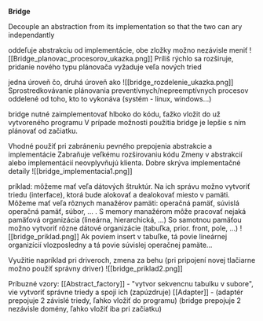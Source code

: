 **Bridge**

Decouple an abstraction from its implementation so that the two can ary independantly

oddeľuje abstrakciu od implementácie, obe zložky možno nezávisle meniť
![[Bridge_planovac_procesorov_ukazka.png]]
Príliš rýchlo sa rozširuje, pridanie nového typu plánovača vyžaduje veľa nových tried

jedna úroveň čo, druhá úroveň ako
![[bridge_rozdelenie_ukazka.png]]
Sprostredkovávanie plánovania preventívnych/nepreemptívnych procesov oddelené od toho, kto to vykonáva (systém - linux, windows...)

bridge nutné zaimplementovať hlboko do kódu, ťažko vložit do už vytvoreného programu
V prípade možnosti použitia bridge je lepšie s ním plánovať od začiatku.

Vhodné použiť pri zabráneniu pevného prepojenia abstrakcie a implementácie
Zabraňuje veľkému rozširovaniu kódu
Zmeny v abstrakcií alebo implementácií neovplyvňujú klienta.
Dobre skrýva implementačné detaily
![[bridge_implementacia1.png]]

príklad:
môžeme mať veľa dátových štruktúr. Na ich správu možno vytvoriť triedu (interface), ktorá bude alokovať a dealokovať miesto v pamäti.
Môžeme mať veľa rôznych manažérov pamäti: operačná pamäť, súvislá operačná pamäť, súbor, ... . S memory manažérom môže pracovať nejaká pamäťová organizácia (lineárna, hierarchická, ...)
So samotnou pamäťou možno vytvoriť rôzne dátové organizácie (tabuľka, prior. front, pole, ...)
![[bridge_priklad.png]]
Ak poviem insert v tabuľke, tá povie lineárnej organizícií vlozposledny a tá povie súvislej operačnej pamäte...

Využitie napríklad pri driveroch, zmena za behu (pri pripojení novej tlačiarne možno použiť správny driver)
![[bridge_priklad2.png]]

Príbuzné vzory:
[[Abstract_factory]] - "vytvor sekvencnu tabulku v subore", vie vytvoriť správne triedy a spojí ich (zapúzdruje)
[[Adapter]] - (adaptér prepojuje 2 závislé triedy, ľahko vložiť do programu)
(bridge prepojuje 2 nezávisle domény, ľahko vložiť iba pri začiatku)
